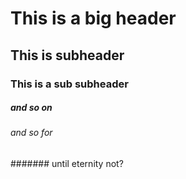 # This is a big header 
## This is subheader
### This is a sub subheader
##### and so on
###### and so for
####### until eternity not?
